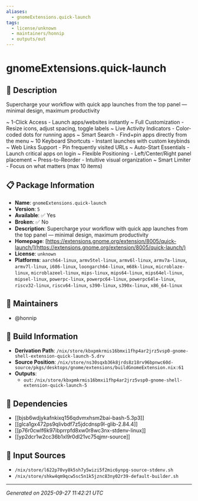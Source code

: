 ```yaml
---
aliases:
  - gnomeExtensions.quick-launch
tags:
  - license/unknown
  - maintainers/honnip
  - outputs/out
---
```


# gnomeExtensions.quick-launch

## 📝 Description

Supercharge your workflow with quick app launches from the top panel — minimal design, maximum productivity

 ~ 1-Click Access - Launch apps/websites instantly
 ~ Full Customization - Resize icons, adjust spacing, toggle labels
 ~ Live Activity Indicators - Color-coded dots for running apps
 ~ Smart Search - Find+pin apps directly from the menu
 ~ 10 Keyboard Shortcuts - Instant launches with custom keybinds
 ~ Web Links Support - Pin frequently visited URLs
 ~ Auto-Start Essentials - Launch critical apps on login
 ~ Flexible Positioning - Left/Center/Right panel placement
 ~ Press-to-Reorder - Intuitive visual organization
 ~ Smart Limiter - Focus on what matters (max 10 items)

## 📋 Package Information

- **Name**: `gnomeExtensions.quick-launch`
- **Version**: `5`
- **Available**: ✅ Yes
- **Broken**: ✅ No
- **Description**: Supercharge your workflow with quick app launches from the top panel — minimal design, maximum productivity
- **Homepage**: [https://extensions.gnome.org/extension/8005/quick-launch/](https://extensions.gnome.org/extension/8005/quick-launch/)
- **License**: `unknown`
- **Platforms**: `aarch64-linux`, `armv5tel-linux`, `armv6l-linux`, `armv7a-linux`, `armv7l-linux`, `i686-linux`, `loongarch64-linux`, `m68k-linux`, `microblaze-linux`, `microblazeel-linux`, `mips-linux`, `mips64-linux`, `mips64el-linux`, `mipsel-linux`, `powerpc-linux`, `powerpc64-linux`, `powerpc64le-linux`, `riscv32-linux`, `riscv64-linux`, `s390-linux`, `s390x-linux`, `x86_64-linux`
## 👥 Maintainers

- @honnip


## 🔧 Build Information

- **Derivation Path**: `/nix/store/kbxpmkrmis16bmxi1fhp4ar2jrz5vsp0-gnome-shell-extension-quick-launch-5.drv`
- **Source Position**: `/nix/store/ns30sqxb36k8jrds8z18rv96bpnwc60d-source/pkgs/desktops/gnome/extensions/buildGnomeExtension.nix:61`
- **Outputs**:
  - `out`:  `/nix/store/kbxpmkrmis16bmxi1fhp4ar2jrz5vsp0-gnome-shell-extension-quick-launch-5`

## 🔗 Dependencies

- [[bjsb6wdjykafnkixq156qdvmxhsm2bai-bash-5.3p3]]
- [[glca1gx472ps9qlivbdf7z5jdcdnsp9l-glib-2.84.4]]
- [[p76r0cwlf6k97ibprrpfd8xw0r8wc3nx-stdenv-linux]]
- [[yp2dcr1w2cc36b1xl9r0dl21vc75qjmr-source]]

## 📁 Input Sources

- `/nix/store/l622p70vy8k5sh7y5wizi5f2mic6ynpg-source-stdenv.sh`
- `/nix/store/shkw4qm9qcw5sc5n1k5jznc83ny02r39-default-builder.sh`

---
*Generated on 2025-09-27 11:42:21 UTC*
